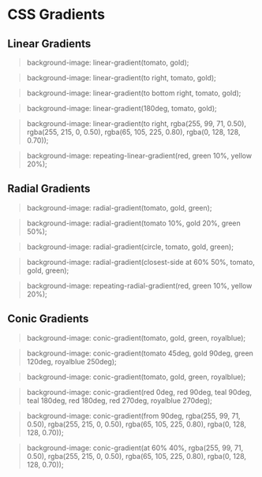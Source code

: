 # CSS Gradients

## Linear Gradients

> background-image: linear-gradient(tomato, gold);

> background-image: linear-gradient(to right, tomato, gold);

> background-image: linear-gradient(to bottom right, tomato, gold);

> background-image: linear-gradient(180deg, tomato, gold);

> background-image: linear-gradient(to right, rgba(255, 99, 71, 0.50), rgba(255, 215, 0, 0.50), rgba(65, 105, 225, 0.80), rgba(0, 128, 128, 0.70));

> background-image: repeating-linear-gradient(red, green 10%, yellow 20%);

## Radial Gradients

> background-image: radial-gradient(tomato, gold, green);

> background-image: radial-gradient(tomato 10%, gold 20%, green 50%);

>  background-image: radial-gradient(circle, tomato, gold, green);

> background-image: radial-gradient(closest-side at 60% 50%, tomato, gold, green);

> background-image: repeating-radial-gradient(red, green 10%, yellow 20%);

## Conic Gradients

> background-image: conic-gradient(tomato, gold, green, royalblue);

> background-image: conic-gradient(tomato 45deg, gold 90deg, green 120deg, royalblue 250deg);

> background-image: conic-gradient(tomato, gold, green, royalblue);

> background-image: conic-gradient(red 0deg, red 90deg, teal 90deg, teal 180deg, red 180deg, red 270deg, royalblue 270deg);

> background-image: conic-gradient(from 90deg, rgba(255, 99, 71, 0.50), rgba(255, 215, 0, 0.50), rgba(65, 105, 225, 0.80), rgba(0, 128, 128, 0.70));

> background-image: conic-gradient(at 60% 40%, rgba(255, 99, 71, 0.50), rgba(255, 215, 0, 0.50), rgba(65, 105, 225, 0.80), rgba(0, 128, 128, 0.70));

